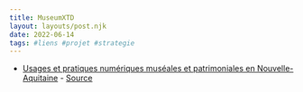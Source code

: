 ```yaml
---
title: MuseumXTD
layout: layouts/post.njk
date: 2022-06-14
tags: #liens #projet #strategie 
---
```


- [Usages et pratiques numériques muséales et patrimoniales en Nouvelle-Aquitaine](https://drive.infomaniak.com/app/drive/131928/preview/pdf/72893) - [Source](https://numerique-culturel.fr/usages-et-pratiques-numeriques-museales-et-patrimoniales-en-nouvelle-aquitaine) 
